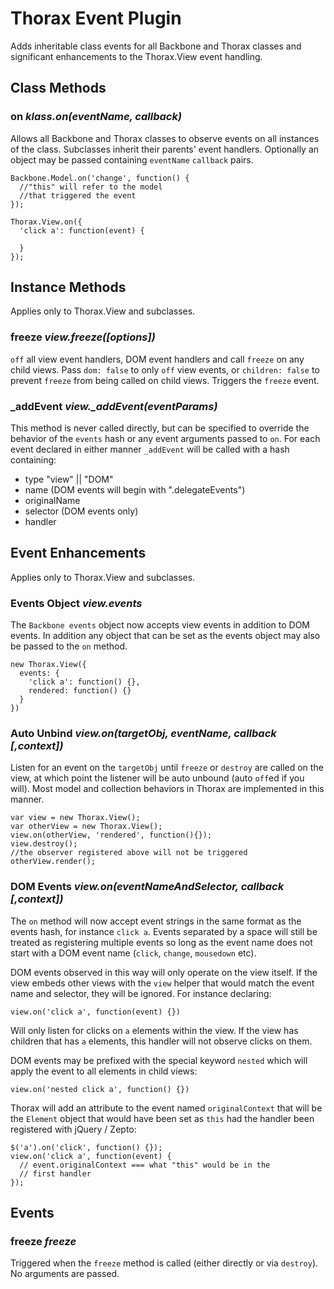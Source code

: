 Thorax Event Plugin
===================
Adds inheritable class events for all Backbone and Thorax classes and significant enhancements to the Thorax.View event handling. 

## Class Methods

### on *klass.on(eventName, callback)*

Allows all Backbone and Thorax classes to observe events on all instances of the class. Subclasses inherit their parents' event handlers. Optionally an object may be passed containing `eventName` `callback` pairs.

    Backbone.Model.on('change', function() {
      //"this" will refer to the model
      //that triggered the event
    });

    Thorax.View.on({
      'click a': function(event) {

      }
    });

## Instance Methods

Applies only to Thorax.View and subclasses.

### freeze *view.freeze([options])*

`off` all view event handlers, DOM event handlers and call `freeze` on any child views. Pass `dom: false` to only `off` view events, or `children: false` to prevent `freeze` from being called on child views. Triggers the `freeze` event.

### _addEvent *view._addEvent(eventParams)*

This method is never called directly, but can be specified to override the behavior of the `events` hash or any event arguments passed to `on`. For each event declared in either manner `_addEvent` will be called with a hash containing:

- type "view" || "DOM"
- name (DOM events will begin with ".delegateEvents")
- originalName
- selector (DOM events only)
- handler

## Event Enhancements

Applies only to Thorax.View and subclasses.

### Events Object *view.events*

The `Backbone events` object now accepts view events in addition to DOM events. In addition any object that can be set as the events object may also be passed to the `on` method.

    new Thorax.View({
      events: {
        'click a': function() {},
        rendered: function() {}
      }
    })

### Auto Unbind *view.on(targetObj, eventName, callback [,context])*

Listen for an event on the `targetObj` until `freeze` or `destroy` are called on the view, at which point the listener will be auto unbound (auto `off`ed if you will). Most model and collection behaviors in Thorax are implemented in this manner.

    var view = new Thorax.View();
    var otherView = new Thorax.View();
    view.on(otherView, 'rendered', function(){});
    view.destroy();
    //the observer registered above will not be triggered
    otherView.render();

### DOM Events *view.on(eventNameAndSelector, callback [,context])*

The `on` method will now accept event strings in the same format as the events hash, for instance `click a`. Events separated by a space will still be treated as registering multiple events so long as the event name does not start with a DOM event name (`click`, `change`, `mousedown` etc).

DOM events observed in this way will only operate on the view itself. If the view embeds other views with the `view` helper that would match the event name and selector, they will be ignored. For instance declaring:

    view.on('click a', function(event) {})

Will only listen for clicks on `a` elements within the view. If the view has children that has `a` elements, this handler will not observe clicks on them.

DOM events may be prefixed with the special keyword `nested` which will apply the event to all elements in child views:

    view.on('nested click a', function() {})

Thorax will add an attribute to the event named `originalContext` that will be the `Element` object that would have been set as `this` had the handler been registered with jQuery / Zepto:

    $('a').on('click', function() {});
    view.on('click a', function(event) {
      // event.originalContext === what "this" would be in the
      // first handler
    });

## Events

### freeze *freeze*

Triggered when the `freeze` method is called (either directly or via `destroy`). No arguments are passed.